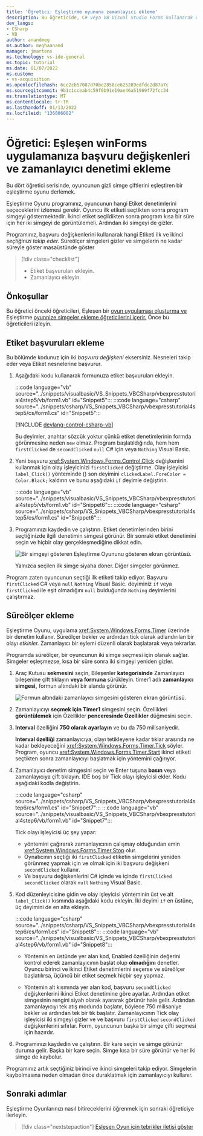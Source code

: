 ```yaml
---
title: 'Öğretici: Eşleştirme oyununa zamanlayıcı ekleme'
description: Bu öğreticide, C# veya VB Visual Studio Forms kullanarak Windows kullanırsanız. Eşleştirme Oyun'larınızı çalıştırmak için bir zamanlayıcı eklersiniz.
dev_langs:
- CSharp
- VB
author: anandmeg
ms.author: meghaanand
manager: jmartens
ms.technology: vs-ide-general
ms.topic: tutorial
ms.date: 01/07/2022
ms.custom:
- vs-acquisition
ms.openlocfilehash: 6ce2cb57087d70be2858ce625289edfdc2d87a7c
ms.sourcegitcommit: 9b1c1cceab4c59f0b91e19ae46a51969f72fcc34
ms.translationtype: MT
ms.contentlocale: tr-TR
ms.lasthandoff: 01/13/2022
ms.locfileid: "136806082"
---
```

# <a name="tutorial-add-reference-variables-and-a-timer-control-to-your-matching-game-winforms-app"></a>Öğretici: Eşleşen winForms uygulamanıza başvuru değişkenleri ve zamanlayıcı denetimi ekleme

Bu dört öğretici serisinde, oyuncunun gizli simge çiftlerini eşleştiren bir eşleştirme oyunu derlemek.

Eşleştirme Oyunu programınız, oyuncunun hangi Etiket denetimlerini seçeceklerini izlemesi gerekir.
Oyuncu ilk etiketi seçtikten sonra program simgeyi göstermektedir.
İkinci etiket seçildikten sonra program kısa bir süre için her iki simgeyi de görüntülemeli.
Ardından iki simgeyi de gizler.

Programınız, başvuru değişkenlerini kullanarak hangi Etiketi ilk ve ikinci *seçtiğinizi takip eder.*
Süreölçer simgeleri gizler ve simgelerin ne kadar süreyle göster masaüstünde göster

> [!div class="checklist"]
> - Etiket başvuruları ekleyin.
> - Zamanlayıcı ekleyin.

## <a name="prerequisites"></a>Önkoşullar

Bu öğretici önceki öğreticileri, Eşleşen bir [oyun uygulaması oluşturma ve](tutorial-windows-forms-create-match-game.md) Eşleştirme [oyunnize simgeler ekleme öğreticilerini içerir.](tutorial-windows-forms-match-game-icons.md)
Önce bu öğreticileri izleyin.

## <a name="add-label-references"></a>Etiket başvuruları ekleme

Bu bölümde kodunuz için iki *başvuru değişkeni* eksersiniz.
Nesneleri takip eder veya Etiket nesnelerine başvurur.

1. Aşağıdaki kodu kullanarak formunuza etiket başvuruları ekleyin.

   :::code language="vb" source="../snippets/visualbasic/VS_Snippets_VBCSharp/vbexpresstutorial4step5/vb/form1.vb" id="Snippet5":::
   :::code language="csharp" source="../snippets/csharp/VS_Snippets_VBCSharp/vbexpresstutorial4step5/cs/form1.cs" id="Snippet5":::

   [!INCLUDE [devlang-control-csharp-vb](./includes/devlang-control-csharp-vb.md)]

   Bu deyimler, anahtar sözcük yoktur çünkü etiket denetimlerinin formda görünmesine neden `new` olmaz.
   Program başlatıldığında, hem hem `firstClicked` de `secondClicked` `null` C# için veya `Nothing` Visual Basic.

1. Yeni başvuru <xref:System.Windows.Forms.Control.Click> değişkenini kullanmak için olay işleyicinizi `firstClicked` değiştirme.
   Olay işleyicisi `label_Click()` yönteminde () son deyimini `clickedLabel.ForeColor = Color.Black;` kaldırın ve bunu aşağıdaki `if` deyimle değiştirin.

   :::code language="vb" source="../snippets/visualbasic/VS_Snippets_VBCSharp/vbexpresstutorial4step5/vb/form1.vb" id="Snippet6":::
   :::code language="csharp" source="../snippets/csharp/VS_Snippets_VBCSharp/vbexpresstutorial4step5/cs/form1.cs" id="Snippet6":::

1. Programınızı kaydedin ve çalıştırın. Etiket denetimlerinden birini seçtiğinizde ilgili denetimin simgesi görünür.
   Bir sonraki etiket denetimini seçin ve hiçbir olay gerçekleşmediğine dikkat edin.

   ![Bir simgeyi gösteren Eşleştirme Oyununu gösteren ekran görüntüsü.](../ide/media/tutorial-windows-forms-match-game-icons/match-game-start.png)

   Yalnızca seçilen ilk simge siyaha döner.
   Diğer simgeler görünmez.

Program zaten oyuncunun seçtiği ilk etiketi takip ediyor.
Başvuru `firstClicked` C# veya `null` `Nothing` Visual Basic.
deyiminiz `if` veya `firstClicked` ile eşit olmadığını `null` bulduğunda `Nothing` deyimlerini çalıştırmaz.

## <a name="add-a-timer"></a>Süreölçer ekleme

Eşleştirme Oyunu, uygulama <xref:System.Windows.Forms.Timer> üzerinde bir denetim kullanır.
Süreölçer bekler ve ardından tick olarak adlandırılan bir olayı *etkinler.*
Zamanlayıcı bir eylemi düzenli olarak başlatarak veya tekrarlar.

Programda süreölçer, bir oyuncunun iki simge seçmesi için olanak sağlar.
Simgeler eşleşmezse, kısa bir süre sonra iki simgeyi yeniden gizler.

1. Araç Kutusu **sekmesini** seçin, Bileşenler **kategorisinde** Zamanlayıcı bileşenine çift tıklayın **veya formuna** sürükleyin.
   timer1 adlı **zamanlayıcı simgesi,** formun altındaki bir alanda görünür.

   ![Formun altındaki zamanlayıcı simgesini gösteren ekran görüntüsü.](../ide/media/tutorial-windows-forms-match-game-labels/timer-control-icon.png)

1. Zamanlayıcıyı **seçmek için Timer1** simgesini seçin.
   Özellikleri **görüntülemek** için Özellikler **penceresinde Özellikler** düğmesini seçin.

1. **Interval** özelliğini **750 olarak ayarlayın** ve bu da 750 milisaniyedir.

   **Interval özelliği** zamanlayıcıya, olayı tetikleyene kadar tıklar arasında ne kadar bekleyeceğini  <xref:System.Windows.Forms.Timer.Tick> söyler.
   Program, oyuncu <xref:System.Windows.Forms.Timer.Start> ikinci etiketi seçtikten sonra zamanlayıcıyı başlatmak için yöntemini çağırıyor.

1. Zamanlayıcı denetim simgesini seçin ve Enter tuşuna **basın** veya zamanlayıcıya çift tıklayın.
   IDE boş bir Tick olayı işleyicisi ekler.
   Kodu aşağıdaki kodla değiştirin.

   :::code language="csharp" source="../snippets/csharp/VS_Snippets_VBCSharp/vbexpresstutorial4step6/cs/form1.cs" id="Snippet7":::
   :::code language="vb" source="../snippets/visualbasic/VS_Snippets_VBCSharp/vbexpresstutorial4step6/vb/form1.vb" id="Snippet7":::

   Tick olayı işleyicisi üç şey yapar:

   - yöntemini çağırarak zamanlayıcının çalışmay olduğundan emin <xref:System.Windows.Forms.Timer.Stop> olur.
   - Oynatıcının seçtiği iki `firstClicked` etiketin simgelerini yeniden görünmez yapmak için ve olmak için iki başvuru değişkeni `secondClicked` kullanır.
   - Ve başvuru değişkenlerini C# içinde ve içinde `firstClicked` `secondClicked` olarak `null` `Nothing` Visual Basic.

1. Kod düzenleyicisine gidin ve olay işleyicisi yönteminin üst ve alt `label_Click()` kısmında aşağıdaki kodu ekleyin.
   İki deyimi `if` en üstüne, üç deyimini de en alta ekleyin.

   :::code language="csharp" source="../snippets/csharp/VS_Snippets_VBCSharp/vbexpresstutorial4step6/cs/form1.cs" id="Snippet8":::
   :::code language="vb" source="../snippets/visualbasic/VS_Snippets_VBCSharp/vbexpresstutorial4step6/vb/form1.vb" id="Snippet8":::

   - Yöntemin en üstünde yer alan kod, Enabled özelliğinin değerini kontrol ederek zamanlayıcının başlat olup **olmadığını** denetler.
     Oyuncu birinci ve ikinci Etiket denetimlerini seçerse ve süreölçer başlatılırsa, üçüncü bir etiket seçmek hiçbir şey yapmaz.

   - Yöntemin alt kısmında yer alan kod, başvuru `secondClicked` değişkenlerini ikinci Etiket denetimine göre ayarlar.
     Ardından etiket simgesinin rengini siyah olarak ayararak görünür hale gelir.
     Ardından zamanlayıcıyı tek atış modunda başlatır, böylece 750 milisaniye bekler ve ardından tek bir tık başlatır.
     Zamanlayıcının Tick olay işleyicisi iki simgeyi gizler ve ve başvuru `firstClicked` `secondClicked` değişkenlerini sıfırlar.
     Form, oyuncunun başka bir simge çifti seçmesi için hazırdır.

1. Programınızı kaydedin ve çalıştırın.
   Bir kare seçin ve simge görünür duruma gelir.
   Başka bir kare seçin.
   Simge kısa bir süre görünür ve her iki simge de kaybolur.

Programınız artık seçtiğiniz birinci ve ikinci simgeleri takip ediyor.
Simgelerin kaybolmasına neden olmadan önce duraklatmak için zamanlayıcıyı kullanır.

## <a name="next-steps"></a>Sonraki adımlar

Eşleştirme Oyunlarınızı nasıl bitireceklerini öğrenmek için sonraki öğreticiye ilerleyin.
> [!div class="nextstepaction"]
> [Eşleşen Oyun için tebrikler iletisi göster](tutorial-windows-forms-match-game-play.md)
